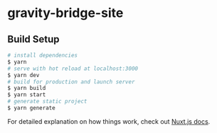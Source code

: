 # gravity-bridge-site

## Build Setup
```bash
# install dependencies
$ yarn
# serve with hot reload at localhost:3000
$ yarn dev
# build for production and launch server
$ yarn build
$ yarn start
# generate static project
$ yarn generate
```
For detailed explanation on how things work, check out [Nuxt.js docs](https://nuxtjs.org).
